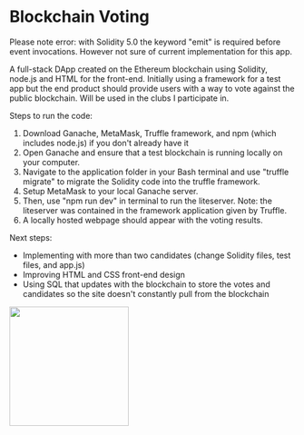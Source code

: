 # Blockchain Voting #

Please note error: with Solidity 5.0 the keyword "emit" is required before event invocations. However not sure of current implementation for this app.

A full-stack DApp created on the Ethereum blockchain using Solidity, node.js and HTML for the front-end.
Initially using a framework for a test app but the end product should provide users with a way to vote against the public blockchain.
Will be used in the clubs I participate in.

Steps to run the code:

1. Download Ganache, MetaMask, Truffle framework, and npm (which includes node.js) if you don't already have it
2. Open Ganache and ensure that a test blockchain is running locally on your computer.
3. Navigate to the application folder in your Bash terminal and use "truffle migrate" to migrate the Solidity code into the truffle framework.
4. Setup MetaMask to your local Ganache server.
4. Then, use "npm run dev" in terminal to run the liteserver. Note: the liteserver was contained in the framework application given by Truffle.
5. A locally hosted webpage should appear with the voting results.

Next steps: 
* Implementing with more than two candidates (change Solidity files, test files, and app.js)
* Improving HTML and CSS front-end design
* Using SQL that updates with the blockchain to store the votes and candidates so the site doesn't constantly pull from the blockchain


<img src="http://www.dappuniversity.com/dapp_diagram.png" height="210px"></img></br>


